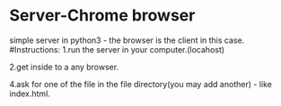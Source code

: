 # Server-Chrome browser
simple server in python3 - the browser is the client in this case.
#Instructions:
1.run the server in your computer.(locahost)

2.get inside to a any browser.

4.ask for one of the file in the file directory(you may add another) - like index.html.
